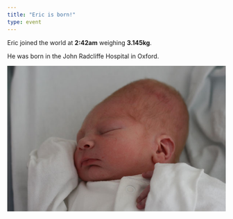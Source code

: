 ```yaml
---
title: "Eric is born!"
type: event
---
```


Eric joined the world at **2:42am** weighing **3.145kg**.

He was born in the John Radcliffe Hospital in Oxford.

![Eric newly born](img/photos/2013-09-28-eric.jpg)